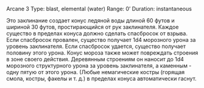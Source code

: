 Arcane 3
Type: blast, elemental (water)
Range: 0’
Duration: instantaneous

Это заклинание создает конус ледяной воды длиной 60 футов и шириной 30 футов, простирающийся от рук заклинателя. Каждое существо в пределах конуса должно сделать спасбросок от взрыва. Если спасбросок провален, существо получает 1d4 морозного урона за уровень заклинателя. Если спасбросок удается, существо получает половину этого урона. Конус мороза также может повреждать строения в зоне своего действия. Деревянным строениям он наносит до 1d4 морозного структурного урона за уровень заклинателя, а каменным - одну пятую от этого урона. (Любые немагические костры (горящая смола, костры, факелы и т. д.) в пределах конуса автоматически гаснут.
